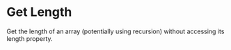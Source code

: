 # Get Length

Get the length of an array (potentially using recursion) without accessing its length property.
